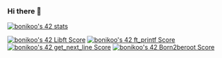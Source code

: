 ### Hi there 👋

[![bonikoo's 42 stats](https://badge42.coday.fr/api/v2/clv4t5m0j669501p4r2gjtu5v/stats?cursusId=21&coalitionId=456)](https://github.com/Coday-meric/badge42)


[![bonikoo's 42 Libft Score](https://badge42.coday.fr/api/v2/clv4t5m0j669501p4r2gjtu5v/project/3565904)](https://github.com/Coday-meric/badge42)
[![bonikoo's 42 ft_printf Score](https://badge42.coday.fr/api/v2/clv4t5m0j669501p4r2gjtu5v/project/3587729)](https://github.com/Coday-meric/badge42)
[![bonikoo's 42 get_next_line Score](https://badge42.coday.fr/api/v2/clv4t5m0j669501p4r2gjtu5v/project/3621844)](https://github.com/Coday-meric/badge42)
[![bonikoo's 42 Born2beroot Score](https://badge42.coday.fr/api/v2/clv4t5m0j669501p4r2gjtu5v/project/3629825)](https://github.com/Coday-meric/badge42)

<!--
**Bik00/Bik00** is a ✨ _special_ ✨ repository because its `README.md` (this file) appears on your GitHub profile.

Here are some ideas to get you started:

- 🔭 I’m currently working on ...
- 🌱 I’m currently learning ...
- 👯 I’m looking to collaborate on ...
- 🤔 I’m looking for help with ...
- 💬 Ask me about ...
- 📫 How to reach me: ...
- 😄 Pronouns: ...
- ⚡ Fun fact: ...
-->
